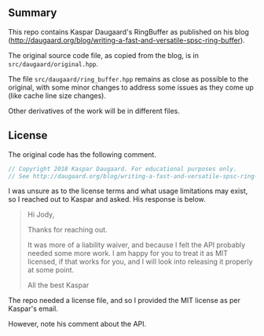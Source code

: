 
## Summary

This repo contains Kaspar Daugaard's RingBuffer as published on his blog 
(http://daugaard.org/blog/writing-a-fast-and-versatile-spsc-ring-buffer).

The original source code file, as copied from the blog, is in
`src/daugaard/original.hpp`.

The file `src/daugaard/ring_buffer.hpp` remains as close as possible to the
original, with some minor changes to address some issues as they come up
(like cache line size changes).

Other derivatives of the work will be in different files.

## License

The original code has the following comment.

```c++
// Copyright 2018 Kaspar Daugaard. For educational purposes only.
// See http://daugaard.org/blog/writing-a-fast-and-versatile-spsc-ring-buffer
```

I was unsure as to the license terms and what usage limitations may exist,
so I reached out to Kaspar and asked.  His response is below.

> Hi Jody,
> 
> Thanks for reaching out.
> 
> It was more of a liability waiver, and because I felt the API probably needed
> some more work. I am happy for you to treat it as MIT licensed, if that works
> for you, and I will look into releasing it properly at some point.
> 
> All the best
> Kaspar

The repo needed a license file, and so I provided the MIT license as per
Kaspar's email.

However, note his comment about the API.
